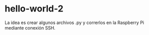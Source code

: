 # hello-world-2

La idea es crear algunos archivos .py y correrlos en la Raspberry Pi mediante conexión SSH.
